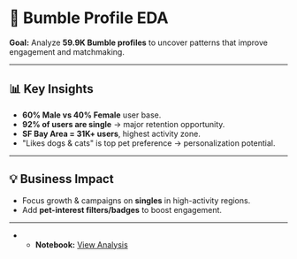 # 🐝 Bumble Profile EDA

**Goal:** Analyze **59.9K Bumble profiles** to uncover patterns that improve engagement and matchmaking.

---

## 📊 Key Insights
- **60% Male vs 40% Female** user base.  
- **92% of users are single** → major retention opportunity.  
- **SF Bay Area = 31K+ users**, highest activity zone.  
- "Likes dogs & cats" is top pet preference → personalization potential.

---

## 💡 Business Impact
- Focus growth & campaigns on **singles** in high-activity regions.  
- Add **pet-interest filters/badges** to boost engagement.

---

- - **Notebook:** [View Analysis](notebooks/Bumble.ipynb)


